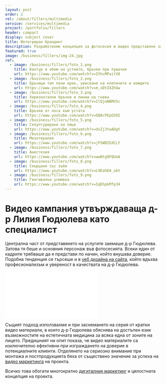 ```yaml
---
layout: post
order: 2
rel: /about/fillers/multimedia
service: /services/multimedia
project: /portfolio/fillers
header: compact
display: subject cover
title: Интегриран брандинг
description: Разработихме концепция за фотосесия и видео представяне заснети в унисон с визията на сайта.
featured: true
image: /business/fillers/img-24.jpg 
ref:
  - image: /business/fillers/foto_1.png
    title: Контур и обем на устните, бръчки при пушачки
    url: https://www.youtube.com/watch?v=ZthcMPaitV8
  - image: /business/fillers/foto_2.png
    title: Бръчици тип пачи крак, увисване на клепачите и веждите
    url: https://www.youtube.com/watch?v=m_xDtZ4ZhGw
  - image: /business/fillers/foto_3.png
    title: Хоризонтални бръчки и линии на гнева
    url: https://www.youtube.com/watch?v=IlQjeNBMV5c
  - image: /business/fillers/foto_4.png
    title: Бръчки от носа към устата
    url: https://www.youtube.com/watch?v=OQAcPEpG5OI
  - image: /business/fillers/foto_5.png
    title: Склуптуриране на лице
    url: https://www.youtube.com/watch?v=dsZj3twADgY
  - image: /business/fillers/foto_6.png
    title: Мезотерапия
    url: https://www.youtube.com/watch?v=jFSWBIEdCLY
  - image: /business/fillers/foto_7.png
    title: Анестезия
    url: https://www.youtube.com/watch?v=wwNtg9FQUoA
  - image: /business/fillers/foto_8.png
    title: Скърцане със зъби
    url: https://www.youtube.com/watch?v=L9EahD4_ukY
  - image: /business/fillers/foto_9.png
    title: Гингивална усмивка
    url: https://www.youtube.com/watch?v=IqEhpkMfp34
---
```

# Видео кампания утвърждаваща д-р Лилия Гюдюлева като специалист
Централна част от представянето на услугите заемаше д-р Гюдюлева. Затова тя беше и основния персонаж във фотосесията. Всеки един от кадрите трябваше да я представи по начин, който внушава доверие. Подобна тенденция се търсеше и в [уеб дизайна на сайта](./../../маркетинг/уеб-дизайн.html), който вдъхвa професионализъм и увереност в качествата на д-р Гюдюлева.

<iframe  data-aspect="0.5625" src="//www.youtube.com/embed/abfPNlgctEk?rel=0" frameborder="0" allowfullscreen></iframe>

Същият подход използвахме и при заснемането на серия от кратки видео материали, в които д-р Гюдюлева обяснява на достъпен език възможностите на естетичната медицина за всяка една от зоните на лицето. Предишният ни опит показа, че видео материалите са изключително ефективни при изграждането на доверие в потенциалните клиенти. Отделянето на сериозно внимание при монтажа и постпродукцията бяха от съществено значение за успеха на [видео маркетинга](./../../маркетинг/мултимедия.html) на проекта. 

Всичко това обогати многократно [дигиталния маркетинг](./../../маркетинг/маркетинг-стратегия.html) и цялостната концепция на проекта.
